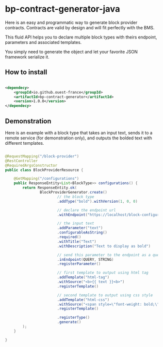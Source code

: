 # bp-contract-generator-java

Here is an easy and programmatic way to generate block provider contracts. Contracts are valid by design and will fit
perfectly with the BMS.

This fluid API helps you to declare multiple block types with theirs endpoint, parameters and associated templates.

You simply need to generate the object and let your favorite JSON framework serialize it.

## How to install

```xml

<dependecy>
    <groupId>io.github.ouest-france</groupId>
    <artifactId>bp-contract-generator</artifactId>
    <version>1.0.0</version>
</dependecy>
```

## Demonstration

Here is an example with a block type that takes an input text, sends it to a remote service (for demonstration only),
and outputs the bolded text with different templates.

```java

@RequestMapping("/block-provider")
@RestController
@RequiredArgsConstructor
public class BlockProviderResource {

    @GetMapping("/configurations")
    public ResponseEntity<List<BlockType>> configurations() {
        return ResponseEntity.ok(
                BlockProviderGenerator.create()
                        // the block type
                        .addType("bold").withVersion(1, 0, 0)

                        // declare the endpoint url
                        .withEndpoint("https://localhost/block-configurations", "GET", "pure")

                        // the input text
                        .addParameter("text")
                        .configurableAsString()
                        .required()
                        .withTitle("Text")
                        .withDescription("Text to display as bold")

                        // send this parameter to the endpoint as a query parameter
                        .inEndpoint(QUERY, STRING)
                        .registerParameter()

                        // first template to output using html tag
                        .addTemplate("html-tag")
                        .withSource("<b>{{ text }}<b>")
                        .registerTemplate()

                        // second template to output using css style
                        .addTemplate("html-css")
                        .withSource("<span style=\"font-weight: bold;\">{{ text }}</span>")
                        .registerTemplate()

                        .registerType()
                        .generate()
        );
    }

}
```

